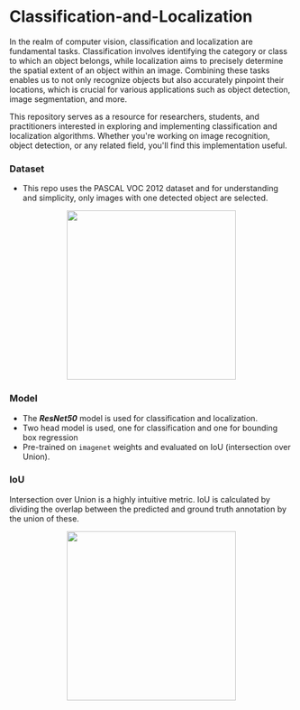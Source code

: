 # Classification-and-Localization

In the realm of computer vision, classification and localization are fundamental tasks. Classification involves identifying the category or class to which an object belongs, while localization aims to precisely determine the spatial extent of an object within an image. Combining these tasks enables us to not only recognize objects but also accurately pinpoint their locations, which is crucial for various applications such as object detection, image segmentation, and more.

This repository serves as a resource for researchers, students, and practitioners interested in exploring and implementing classification and localization algorithms. Whether you're working on image recognition, object detection, or any related field, you'll find this implementation useful.

### Dataset
- This repo uses the PASCAL VOC 2012 dataset and for understanding and simplicity, only images with one detected object are selected.
<div align="center">
  <img src="image/out.png" width="300" height="300">
</div>

### Model
- The ***ResNet50*** model is used for classification and localization.
- Two head model is used, one for classification and one for bounding box regression
- Pre-trained on ``imagenet`` weights and evaluated on IoU (intersection over Union).

### IoU
Intersection over Union is a highly intuitive metric. IoU is calculated by dividing the overlap between the predicted and ground truth annotation by the union of these.
<div align="center">
  <img src="image/IoU.png" width="300" height="300">
</div>
